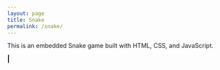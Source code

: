 ```yaml
---
layout: page
title: Snake
permalink: /snake/
---
```


This is an embedded Snake game built with HTML, CSS, and JavaScript.

<div style="max-width: 500px; margin: 0 auto;">
  <canvas id="snakeGame" style="border: 1px solid #000; background-color: #f4f4f4;"></canvas>
</div>

<script>
  const canvas = document.getElementById('snakeGame');
  const ctx = canvas.getContext('2d');
  const grid = 20;
  let count = 0;
  let snake = [{ x: 160, y: 160 }];
  let apple = { x: 80, y: 80 };
  let dx = grid;
  let dy = 0;
  let growing = false;

  function getRandomInt(max) {
    return Math.floor(Math.random() * max) * grid;
  }

  function draw() {
    ctx.clearRect(0, 0, canvas.width, canvas.height);
    ctx.fillStyle = 'green';
    snake.forEach(part => ctx.fillRect(part.x, part.y, grid, grid));
    
    ctx.fillStyle = 'red';
    ctx.fillRect(apple.x, apple.y, grid, grid);
  }

  function move() {
    const head = { x: snake[0].x + dx, y: snake[0].y + dy };
    snake.unshift(head);
    
    if (head.x === apple.x && head.y === apple.y) {
      apple.x = getRandomInt(canvas.width / grid);
      apple.y = getRandomInt(canvas.height / grid);
      growing = true;
    }
    
    if (!growing) {
      snake.pop();
    } else {
      growing = false;
    }
  }

  function checkCollision() {
    if (snake[0].x < 0 || snake[0].x >= canvas.width || snake[0].y < 0 || snake[0].y >= canvas.height) {
      return true;
    }

    for (let i = 1; i < snake.length; i++) {
      if (snake[0].x === snake[i].x && snake[0].y === snake[i].y) {
        return true;
      }
    }

    return false;
  }

  function gameLoop() {
    if (checkCollision()) {
      alert('Game Over');
      snake = [{ x: 160, y: 160 }];
      dx = grid;
      dy = 0;
      apple = { x: getRandomInt(canvas.width / grid), y: getRandomInt(canvas.height / grid) };
    }

    count++;
    if (count > 5) {
      move();
      count = 0;
    }

    draw();
  }

  document.addEventListener('keydown', e => {
    if (e.key === 'ArrowUp' && dy === 0) {
      dx = 0;
      dy = -grid;
    }
    if (e.key === 'ArrowDown' && dy === 0) {
      dx = 0;
      dy = grid;
    }
    if (e.key === 'ArrowLeft' && dx === 0) {
      dx = -grid;
      dy = 0;
    }
    if (e.key === 'ArrowRight' && dx === 0) {
      dx = grid;
      dy = 0;
    }
  });

  canvas.width = 400;
  canvas.height = 400;
  setInterval(gameLoop, 100);
</script>